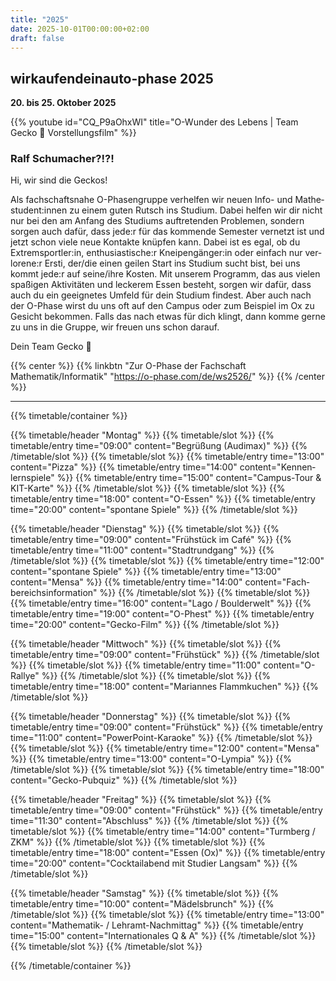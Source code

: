 ```yaml
---
title: "2025"
date: 2025-10-01T00:00:00+02:00
draft: false
---
```


## wirkaufendeinauto-phase 2025

**20. bis 25. Oktober 2025**

{{% youtube id="CQ_P9aOhxWI" title="O-Wunder des Lebens | Team Gecko 🦎 Vorstellungsfilm" %}}

### Ralf Schumacher?!?!

Hi, wir sind die Geckos!

Als fachschafts&shy;­nahe O-Phasen&shy;­gruppe verhelfen wir neuen Info- und Mathe&shy;­student:innen zu einem guten Rutsch ins Studium.
Dabei helfen wir dir nicht nur bei den am Anfang des Studiums auftre&shy;­tenden Problemen, sondern sorgen auch dafür, dass jede:r für das kommende Semester vernetzt ist und jetzt schon viele neue Kontakte knüpfen kann.
Dabei ist es egal, ob du Extrem&shy;­sportler:in, enthu&shy;­sias&shy;­tische:r Kneipen&shy;­gänger:in oder einfach nur ver&shy;lorene:r Ersti, der/die einen geilen Start ins Studium sucht bist, bei uns kommt jede:r auf seine/ihre Kosten.
Mit unserem Programm, das aus vielen spaßigen Aktivi&shy;­täten und leckerem Essen besteht, sorgen wir dafür, dass auch du ein geeignetes Umfeld für dein Studium findest. Aber auch nach der O-Phase wirst du uns oft auf den Campus oder zum Beispiel im Ox zu Gesicht bekommen.
Falls das nach etwas für dich klingt, dann komme gerne zu uns in die Gruppe, wir freuen uns schon darauf.

Dein Team Gecko 🦎

{{% center %}}
{{% linkbtn "Zur O-Phase der Fachschaft Mathematik/Informatik" "https://o-phase.com/de/ws2526/" %}}
{{% /center %}}

---

{{% timetable/container %}}

{{% timetable/header "Montag" %}}
{{% timetable/slot %}}
{{% timetable/entry time="09:00" content="Begrüßung (Audimax)" %}}
{{% /timetable/slot %}}
{{% timetable/slot %}}
{{% timetable/entry time="13:00" content="Pizza" %}}
{{% timetable/entry time="14:00" content="Kennen&shy;lern&shy;spiele" %}}
{{% timetable/entry time="15:00" content="Campus-Tour &amp; KIT-Karte" %}}
{{% /timetable/slot %}}
{{% timetable/slot %}}
{{% timetable/entry time="18:00" content="O-Essen" %}}
{{% timetable/entry time="20:00" content="spontane Spiele" %}}
{{% /timetable/slot %}}

{{% timetable/header "Dienstag" %}}
{{% timetable/slot %}}
{{% timetable/entry time="09:00" content="Früh&shy;stück im Café" %}}
{{% timetable/entry time="11:00" content="Stadt&shy;rund&shy;gang" %}}
{{% /timetable/slot %}}
{{% timetable/slot %}}
{{% timetable/entry time="12:00" content="spontane Spiele" %}}
{{% timetable/entry time="13:00" content="Mensa" %}}
{{% timetable/entry time="14:00" content="Fach&shy;bereichs&shy;informa&shy;tion" %}}
{{% /timetable/slot %}}
{{% timetable/slot %}}
{{% timetable/entry time="16:00" content="Lago / Boulder&shy;welt" %}}
{{% timetable/entry time="19:00" content="O-Phest" %}}
{{% timetable/entry time="20:00" content="Gecko-Film" %}}
{{% /timetable/slot %}}

{{% timetable/header "Mittwoch" %}}
{{% timetable/slot %}}
{{% timetable/entry time="09:00" content="Früh&shy;stück" %}}
{{% /timetable/slot %}}
{{% timetable/slot %}}
{{% timetable/entry time="11:00" content="O-Rallye" %}}
{{% /timetable/slot %}}
{{% timetable/slot %}}
{{% timetable/entry time="18:00" content="Mariannes Flamm&shy;kuchen" %}}
{{% /timetable/slot %}}

{{% timetable/header "Donnerstag" %}}
{{% timetable/slot %}}
{{% timetable/entry time="09:00" content="Früh&shy;stück" %}}
{{% timetable/entry time="11:00" content="Power&shy;Point-Karaoke" %}}
{{% /timetable/slot %}}
{{% timetable/slot %}}
{{% timetable/entry time="12:00" content="Mensa" %}}
{{% timetable/entry time="13:00" content="O-Lympia" %}}
{{% /timetable/slot %}}
{{% timetable/slot %}}
{{% timetable/entry time="18:00" content="Gecko-Pub&shy;quiz" %}}
{{% /timetable/slot %}}

{{% timetable/header "Freitag" %}}
{{% timetable/slot %}}
{{% timetable/entry time="09:00" content="Früh&shy;stück" %}}
{{% timetable/entry time="11:30" content="Abschluss" %}}
{{% /timetable/slot %}}
{{% timetable/slot %}}
{{% timetable/entry time="14:00" content="Turmberg / ZKM" %}}
{{% /timetable/slot %}}
{{% timetable/slot %}}
{{% timetable/entry time="18:00" content="Essen (Ox)" %}}
{{% timetable/entry time="20:00" content="Cocktailabend mit Studier Langsam" %}}
{{% /timetable/slot %}}

{{% timetable/header "Samstag" %}}
{{% timetable/slot %}}
{{% timetable/entry time="10:00" content="Mädels&shy;brunch" %}}
{{% /timetable/slot %}}
{{% timetable/slot %}}
{{% timetable/entry time="13:00" content="Mathe&shy;matik&shy;- / Lehramt-Nachmittag" %}}
{{% timetable/entry time="15:00" content="Internatio&shy;nales Q & A" %}}
{{% /timetable/slot %}}
{{% timetable/slot %}}
{{% /timetable/slot %}}

{{% /timetable/container %}}
